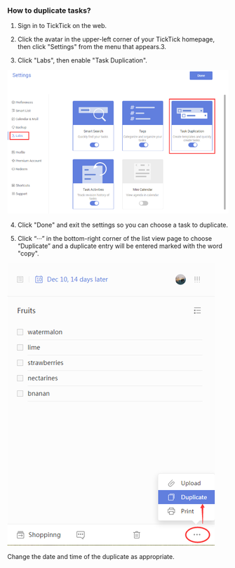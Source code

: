### How to duplicate tasks?

1. Sign in to TickTick on the web.

2. Click the avatar in the upper-left corner of your TickTick homepage, then click "Settings" from the menu that appears.3.

3. Click "Labs", then enable "Task Duplication".

![](duplication.png)

4. Click "Done" and exit the settings so you can choose a task to duplicate.

5. Click “···” in the bottom-right corner of the list view page to choose “Duplicate” and a duplicate entry will be entered marked with the word "copy".

![](duplicate2.png)

Change the date and time of the duplicate as appropriate.

